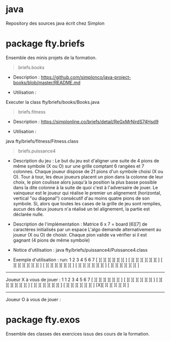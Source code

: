 # java 

Repository des sources java écrit chez Simplon

# package fty.briefs

Ensemble des minis projets de la formation.

> briefs.books

- Description : https://github.com/simplonco/java-project-books/blob/master/README.md

- Utilisation :

Executer la class fty/briefs/books/Books.java

> briefs.fitness

- Description : https://simplonline.co/briefs/detail/ReGxMrNirdS74Hsd9

- Utilisation :

java fty/briefs/fitness/Fitness.class

> briefs.puissance4

- Description du jeu :
Le but du jeu est d'aligner une suite de 4 pions de même symbole (X ou O) sur une grille comptant 6 rangées et 7 colonnes. 
Chaque joueur dispose de 21 pions d'un symbole choisi (X ou O). 
Tour à tour, les deux joueurs placent un pion dans la colonne de leur choix, le pion coulisse alors jusqu'à la position la plus basse possible dans la dite colonne à la suite de quoi c'est à l'adversaire de jouer. 
Le vainqueur est le joueur qui réalise le premier un alignement (horizontal, vertical "ou diagonal") consécutif d'au moins quatre pions de son symbole. 
Si, alors que toutes les cases de la grille de jeu sont remplies, aucun des deux joueurs n'a réalisé un tel alignement, la partie est déclarée nulle. 

- Description de l'implémentation :
Matrice 6 x 7 = board [6][7] de caractères initialisés par un espace 
L'algo demande alternativement au joueur (X ou O) de choisir.
Chaque pion valide va vérifier si il est gagnant (4 pions de même symbole)

- Notice d'utilisation : 
java fty/briefs/puissance4/Puissance4.class

- Exemple d'utilisation :
run:
 1  2  3  4  5  6  7 
[ ][ ][ ][ ][ ][ ][ ]
[ ][ ][ ][ ][ ][ ][ ]
[ ][ ][ ][ ][ ][ ][ ]
[ ][ ][ ][ ][ ][ ][ ]
[ ][ ][ ][ ][ ][ ][ ]
[ ][ ][ ][ ][ ][ ][ ]
 -  -  -  -  -  -  - 
Joueur X à vous de jouer : 1
 1  2  3  4  5  6  7 
[ ][ ][ ][ ][ ][ ][ ]
[ ][ ][ ][ ][ ][ ][ ]
[ ][ ][ ][ ][ ][ ][ ]
[ ][ ][ ][ ][ ][ ][ ]
[ ][ ][ ][ ][ ][ ][ ]
[X][ ][ ][ ][ ][ ][ ]
 -  -  -  -  -  -  - 
Joueur O à vous de jouer : 

# package fty.exos

Ensemble des classes des exercices issus des cours de la formation.